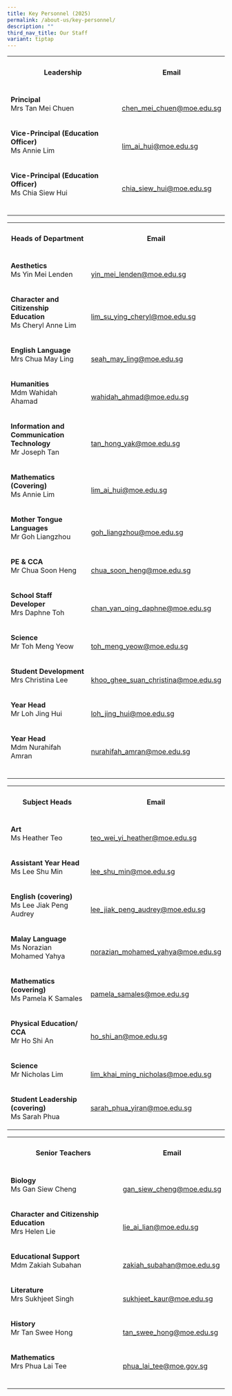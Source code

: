 ```yaml
---
title: Key Personnel (2025)
permalink: /about-us/key-personnel/
description: ""
third_nav_title: Our Staff
variant: tiptap
---
```

<table style="minWidth: 50px">
<colgroup>
<col>
<col>
</colgroup>
<tbody>
<tr>
<th rowspan="1" colspan="1">
<h4>Leadership</h4>
</th>
<th rowspan="1" colspan="1">
<h4>Email</h4>
</th>
</tr>
<tr>
<td rowspan="1" colspan="1">
<p><strong>Principal</strong> 
<br>Mrs Tan Mei Chuen</p>
</td>
<td rowspan="1" colspan="1">
<p>
<br><a href="mailto:chen_mei_chuen@moe.edu.sg" rel="noopener noreferrer nofollow" target="_blank">chen_mei_chuen@moe.edu.sg</a>
</p>
</td>
</tr>
<tr>
<td rowspan="1" colspan="1">
<p><strong>Vice-Principal (Education Officer)</strong> 
<br>Ms Annie Lim</p>
</td>
<td rowspan="1" colspan="1">
<p>
<br><a href="mailto:lim_ai_hui@moe.edu.sg" rel="noopener noreferrer nofollow" target="_blank">lim_ai_hui@moe.edu.sg</a>
</p>
</td>
</tr>
<tr>
<td rowspan="1" colspan="1">
<p><strong>Vice-Principal (Education Officer)</strong> 
<br>Ms Chia Siew Hui</p>
</td>
<td rowspan="1" colspan="1">
<p>
<br><a href="mailto:chia_siew_hui@moe.edu.sg" rel="noopener noreferrer nofollow" target="_blank">chia_siew_hui@moe.edu.sg</a>
</p>
</td>
</tr>
<tr>
<td rowspan="1" colspan="1">
<p></p>
</td>
<td rowspan="1" colspan="1">
<p></p>
</td>
</tr>
</tbody>
</table>
<table style="minWidth: 50px">
<colgroup>
<col>
<col>
</colgroup>
<tbody>
<tr>
<th rowspan="1" colspan="1">
<h4>Heads of Department</h4>
</th>
<th rowspan="1" colspan="1">
<h4>Email</h4>
</th>
</tr>
<tr>
<td rowspan="1" colspan="1">
<p><strong>Aesthetics</strong> 
<br>Ms Yin Mei Lenden</p>
</td>
<td rowspan="1" colspan="1">
<p>
<br><a href="mailto:yin_mei_lenden@moe.edu.sg" rel="noopener noreferrer nofollow" target="_blank">yin_mei_lenden@moe.edu.sg</a>
</p>
</td>
</tr>
<tr>
<td rowspan="1" colspan="1">
<p><strong>Character and Citizenship Education</strong> 
<br>Ms Cheryl Anne Lim</p>
</td>
<td rowspan="1" colspan="1">
<p>
<br><a href="mailto:lim_su_ying_cheryl@moe.edu.sg" rel="noopener noreferrer nofollow" target="_blank">lim_su_ying_cheryl@moe.edu.sg</a>
</p>
</td>
</tr>
<tr>
<td rowspan="1" colspan="1">
<p><strong>English Language</strong> 
<br>Mrs Chua May Ling</p>
</td>
<td rowspan="1" colspan="1">
<p>
<br><a href="mailto:seah_may_ling@moe.edu.sg" rel="noopener noreferrer nofollow" target="_blank">seah_may_ling@moe.edu.sg</a>
</p>
</td>
</tr>
<tr>
<td rowspan="1" colspan="1">
<p><strong>Humanities</strong> 
<br>Mdm Wahidah Ahamad</p>
</td>
<td rowspan="1" colspan="1">
<p>
<br><a href="mailto:wahidah_ahmad@moe.edu.sg" rel="noopener noreferrer nofollow" target="_blank">wahidah_ahmad@moe.edu.sg</a>
</p>
</td>
</tr>
<tr>
<td rowspan="1" colspan="1">
<p><strong>Information and Communication Technology</strong> 
<br>Mr Joseph Tan</p>
</td>
<td rowspan="1" colspan="1">
<p>
<br><a href="mailto:tan_hong_yak@moe.edu.sg" rel="noopener noreferrer nofollow" target="_blank">tan_hong_yak@moe.edu.sg</a>
</p>
</td>
</tr>
<tr>
<td rowspan="1" colspan="1">
<p><strong>Mathematics (Covering)</strong> 
<br>Ms Annie Lim</p>
</td>
<td rowspan="1" colspan="1">
<p>
<br><a href="mailto:lim_ai_hui@moe.edu.sg" rel="noopener noreferrer nofollow" target="_blank">lim_ai_hui@moe.edu.sg</a>
</p>
</td>
</tr>
<tr>
<td rowspan="1" colspan="1">
<p><strong>Mother Tongue Languages</strong> 
<br>Mr Goh Liangzhou</p>
</td>
<td rowspan="1" colspan="1">
<p>
<br><a href="mailto:goh_liangzhou@moe.edu.sg" rel="noopener noreferrer nofollow" target="_blank">goh_liangzhou@moe.edu.sg</a>
</p>
</td>
</tr>
<tr>
<td rowspan="1" colspan="1">
<p><strong>PE &amp; CCA</strong>
<br>Mr Chua Soon Heng</p>
</td>
<td rowspan="1" colspan="1">
<p>
<br><a href="mailto:chua_soon_heng@moe.edu.sg" rel="noopener noreferrer nofollow" target="_blank">chua_soon_heng@moe.edu.sg</a>
</p>
</td>
</tr>
<tr>
<td rowspan="1" colspan="1">
<p><strong>School Staff Developer</strong>
<br>Mrs Daphne Toh</p>
</td>
<td rowspan="1" colspan="1">
<p>
<br><a href="mailto:chan_yan_qing_daphne@moe.edu.sg" rel="noopener noreferrer nofollow" target="_blank">chan_yan_qing_daphne@moe.edu.sg</a>
</p>
</td>
</tr>
<tr>
<td rowspan="1" colspan="1">
<p><strong>Science</strong> 
<br>Mr Toh Meng Yeow</p>
</td>
<td rowspan="1" colspan="1">
<p>
<br><a href="mailto:toh_meng_yeow@moe.edu.sg" rel="noopener noreferrer nofollow" target="_blank">toh_meng_yeow@moe.edu.sg</a>
</p>
</td>
</tr>
<tr>
<td rowspan="1" colspan="1">
<p><strong>Student Development</strong> 
<br>Mrs Christina Lee</p>
</td>
<td rowspan="1" colspan="1">
<p>
<br><a href="mailto:khoo_ghee_suan_christina@moe.edu.sg" rel="noopener noreferrer nofollow" target="_blank">khoo_ghee_suan_christina@moe.edu.sg</a>
</p>
</td>
</tr>
<tr>
<td rowspan="1" colspan="1">
<p><strong>Year Head</strong> 
<br>Mr Loh Jing Hui</p>
</td>
<td rowspan="1" colspan="1">
<p>
<br><a href="mailto:loh_jing_hui@moe.edu.sg" rel="noopener noreferrer nofollow" target="_blank">loh_jing_hui@moe.edu.sg</a>
</p>
</td>
</tr>
<tr>
<td rowspan="1" colspan="1">
<p><strong>Year Head</strong> 
<br>Mdm Nurahifah Amran</p>
</td>
<td rowspan="1" colspan="1">
<p>
<br><a href="mailto:nurahifah_amran@moe.edu.sg" rel="noopener noreferrer nofollow" target="_blank">nurahifah_amran@moe.edu.sg</a>
</p>
</td>
</tr>
<tr>
<td rowspan="1" colspan="1">
<p></p>
</td>
<td rowspan="1" colspan="1">
<p></p>
</td>
</tr>
</tbody>
</table>
<table style="minWidth: 50px">
<colgroup>
<col>
<col>
</colgroup>
<tbody>
<tr>
<th rowspan="1" colspan="1">
<h4>Subject Heads</h4>
</th>
<th rowspan="1" colspan="1">
<h4>Email</h4>
</th>
</tr>
<tr>
<td rowspan="1" colspan="1">
<p><strong>Art</strong> 
<br>Ms Heather Teo</p>
</td>
<td rowspan="1" colspan="1">
<p>
<br><a href="mailto:teo_wei_yi_heather@moe.edu.sg" rel="noopener noreferrer nofollow" target="_blank">teo_wei_yi_heather@moe.edu.sg</a>
</p>
</td>
</tr>
<tr>
<td rowspan="1" colspan="1">
<p><strong>Assistant Year Head</strong> 
<br>Ms Lee Shu Min</p>
</td>
<td rowspan="1" colspan="1">
<p>
<br><a href="mailto:lee_shu_min@moe.edu.sg" rel="noopener noreferrer nofollow" target="_blank">lee_shu_min@moe.edu.sg</a>
</p>
</td>
</tr>
<tr>
<td rowspan="1" colspan="1">
<p><strong>English</strong>  <strong>(covering)</strong>
<br>Ms Lee Jiak Peng Audrey</p>
</td>
<td rowspan="1" colspan="1">
<p>
<br><a href="mailto:lee_jiak_peng_audrey@moe.edu.sg" rel="noopener noreferrer nofollow" target="_blank">lee_jiak_peng_audrey@moe.edu.sg</a>
</p>
</td>
</tr>
<tr>
<td rowspan="1" colspan="1">
<p><strong>Malay Language</strong> 
<br>Ms Norazian Mohamed Yahya</p>
</td>
<td rowspan="1" colspan="1">
<p>
<br><a href="mailto:norazian_mohamed_yahya@moe.edu.sg" rel="noopener noreferrer nofollow" target="_blank">norazian_mohamed_yahya@moe.edu.sg</a>
</p>
</td>
</tr>
<tr>
<td rowspan="1" colspan="1">
<p><strong>Mathematics (covering)</strong>
<br>Ms Pamela K Samales</p>
</td>
<td rowspan="1" colspan="1">
<p>
<br><a href="pamela_samales@moe.edu.sg" rel="noopener noreferrer nofollow" target="_blank">pamela_samales@moe.edu.sg</a>
</p>
</td>
</tr>
<tr>
<td rowspan="1" colspan="1">
<p><strong>Physical Education/ CCA</strong> 
<br>Mr Ho Shi An</p>
</td>
<td rowspan="1" colspan="1">
<p>
<br><a href="mailto:ho_shi_an@moe.edu.sg" rel="noopener noreferrer nofollow" target="_blank">ho_shi_an@moe.edu.sg</a>
</p>
</td>
</tr>
<tr>
<td rowspan="1" colspan="1">
<p><strong>Science</strong>
<br>Mr Nicholas Lim</p>
</td>
<td rowspan="1" colspan="1">
<p>
<br><a href="mailto:lim_khai_ming_nicholas@moe.edu.sg" rel="noopener noreferrer nofollow" target="_blank">lim_khai_ming_nicholas@moe.edu.sg</a>
</p>
</td>
</tr>
<tr>
<td rowspan="1" colspan="1">
<p><strong>Student Leadership (covering)</strong> 
<br>Ms Sarah Phua</p>
</td>
<td rowspan="1" colspan="1">
<p></p>
<p><a href="mailto:sarah_phua_yiran@moe.edu.sg" rel="noopener noreferrer nofollow" target="_blank">sarah_phua_yiran@moe.edu.sg</a>
</p>
</td>
</tr>
</tbody>
</table>
<table style="minWidth: 50px">
<colgroup>
<col>
<col>
</colgroup>
<tbody>
<tr>
<th rowspan="1" colspan="1">
<h4>Senior Teachers</h4>
</th>
<th rowspan="1" colspan="1">
<h4>Email</h4>
</th>
</tr>
<tr>
<td rowspan="1" colspan="1">
<p><strong>Biology</strong>
<br>Ms Gan Siew Cheng</p>
</td>
<td rowspan="1" colspan="1">
<p>
<br><a href="mailto:gan_siew_cheng@moe.edu.sg" rel="noopener nofollow" target="_blank">gan_siew_cheng@moe.edu.sg</a>
</p>
</td>
</tr>
<tr>
<td rowspan="1" colspan="1">
<p><strong>Character and Citizenship Education</strong> 
<br>Mrs Helen Lie</p>
</td>
<td rowspan="1" colspan="1">
<p>
<br><a href="mailto:lie_ai_lian@moe.edu.sg" rel="noopener noreferrer nofollow" target="_blank">lie_ai_lian@moe.edu.sg</a>
</p>
</td>
</tr>
<tr>
<td rowspan="1" colspan="1">
<p><strong>Educational Support</strong> 
<br>Mdm Zakiah Subahan</p>
</td>
<td rowspan="1" colspan="1">
<p>
<br><a href="mailto:zakiah_subahan@moe.edu.sg" rel="noopener noreferrer nofollow" target="_blank">zakiah_subahan@moe.edu.sg</a>
</p>
</td>
</tr>
<tr>
<td rowspan="1" colspan="1">
<p><strong>Literature</strong> 
<br>Mrs Sukhjeet Singh</p>
</td>
<td rowspan="1" colspan="1">
<p>
<br><a href="mailto:sukhjeet_kaur@moe.edu.sg" rel="noopener noreferrer nofollow" target="_blank">sukhjeet_kaur@moe.edu.sg</a>
</p>
</td>
</tr>
<tr>
<td rowspan="1" colspan="1">
<p><strong>History</strong> 
<br>Mr Tan Swee Hong</p>
</td>
<td rowspan="1" colspan="1">
<p>
<br><a href="mailto:tan_swee_hong@moe.edu.sg" rel="noopener noreferrer nofollow" target="_blank">tan_swee_hong@moe.edu.sg</a>
</p>
</td>
</tr>
<tr>
<td rowspan="1" colspan="1">
<p><strong>Mathematics</strong> 
<br>Mrs Phua Lai Tee</p>
</td>
<td rowspan="1" colspan="1">
<p>
<br><a href="mailto:phua_lai_tee@moe.gov.sg" rel="noopener noreferrer nofollow" target="_blank">phua_lai_tee@moe.gov.sg</a>
</p>
</td>
</tr>
<tr>
<td rowspan="1" colspan="1">
<p></p>
</td>
<td rowspan="1" colspan="1">
<p></p>
</td>
</tr>
</tbody>
</table>
<p></p>